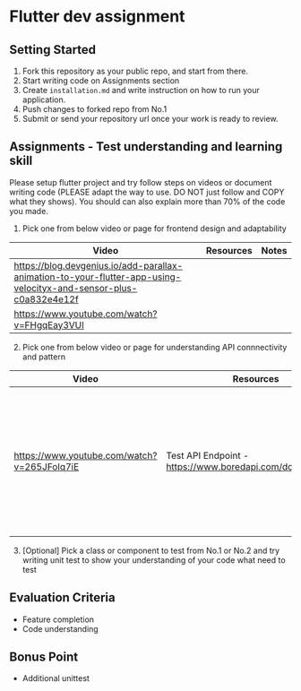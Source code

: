 # Flutter dev assignment

## Setting Started
1. Fork this repository as your public repo, and start from there.
2. Start writing code on Assignments section
3. Create `installation.md` and write instruction on how to run your application.
4. Push changes to forked repo from No.1
5. Submit or send your repository url once your work is ready to review.

## Assignments - Test understanding and learning skill
Please setup flutter project and try follow steps on videos or document writing code (PLEASE adapt the way to use. DO NOT just follow and COPY what they shows). 
You should can also explain more than 70% of the code you made.

1. Pick one from below video or page for frontend design and adaptability

|Video|Resources|Notes|
|-|-|-|
|https://blog.devgenius.io/add-parallax-animation-to-your-flutter-app-using-velocityx-and-sensor-plus-c0a832e4e12f|||
|https://www.youtube.com/watch?v=FHgqEay3VUI|||

2. Pick one from below video or page for understanding API connnectivity and pattern

|Video|Resources|Notes|
|-|-|-|
|https://www.youtube.com/watch?v=265JFoIq7iE|Test API Endpoint - https://www.boredapi.com/documentation|Ideally, the expected output that you can get data from API which can display on the app|

3. [Optional] Pick a class or component to test from No.1 or No.2 and try writing unit test to show your understanding of your code what need to test


## Evaluation Criteria
- Feature completion
- Code understanding

## Bonus Point
- Additional unittest
